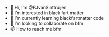 - 👋 Hi, I’m @PJvanSinttruijen
- 👀 I’m interested in black fart matter
- 🌱 I’m currently learning blackfartmatter code
- 💞️ I’m looking to collaborate on bfm
- 📫 How to reach me bfm

<!---
PJvanSinttruijen/PJvanSinttruijen is a ✨ special ✨ repository because its `README.md` (this file) appears on your GitHub profile.
You can click the Preview link to take a look at your changes.
--->
